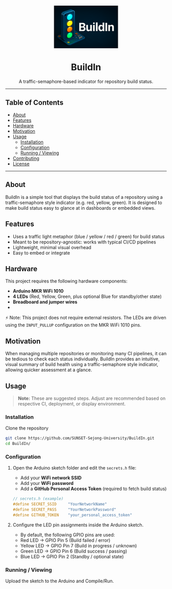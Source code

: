 <p align="center">
  <img src="docs/logo.png" alt="BuildIn Logo" width="200"/>
</p>

<h1 align="center">BuildIn</h1>

<p align="center">
  A traffic-semaphore-based indicator for repository build status.
</p>

---

## Table of Contents

- [About](#about)  
- [Features](#features)
- [Hardware](#hardware)
- [Motivation](#motivation)  
- [Usage](#usage)  
  - [Installation](#installation)  
  - [Configuration](#configuration)  
  - [Running / Viewing](#running--viewing)  
- [Contributing](#contributing)  
- [License](#license)  

---

## About

BuildIn is a simple tool that displays the build status of a repository using a traffic-semaphore style indicator (e.g. red, yellow, green). It is designed to make build status easy to glance at in dashboards or embedded views.


## Features

- Uses a traffic light metaphor (blue / yellow / red / green) for build status  
- Meant to be repository-agnostic: works with typical CI/CD pipelines  
- Lightweight, minimal visual overhead  
- Easy to embed or integrate  

## Hardware 
This project requires the following hardware components:

- **Arduino MKR WiFi 1010**  
- **4 LEDs** (Red, Yellow, Green, plus optional Blue for standby/other state)  
- **Breadboard and jumper wires**
- 
⚡ Note: This project does not require external resistors. The LEDs are driven using the `INPUT_PULLUP` configuration on the MKR WiFi 1010 pins.

## Motivation

When managing multiple repositories or monitoring many CI pipelines, it can be tedious to check each status individually. BuildIn provides an intuitive, visual summary of build health using a traffic-semaphore style indicator, allowing quicker assessment at a glance.


## Usage

> **Note:** These are suggested steps. Adjust are recommended based on respective CI, deployment, or display environment.

### Installation

Clone the repository  
   ```bash
   git clone https://github.com/SUNSET-Sejong-University/BuildIn.git
   cd BuildIn/
   ```
### Configuration

1. Open the Arduino sketch folder and edit the `secrets.h` file:  
   - Add your **WiFi network SSID**  
   - Add your **WiFi password**  
   - Add a **GitHub Personal Access Token** (required to fetch build status)  

   ```cpp
   // secrets.h (example)
   #define SECRET_SSID     "YourNetworkName"
   #define SECRET_PASS     "YourNetworkPassword"
   #define GITHUB_TOKEN    "your_personal_access_token"
    ```
2. Configure the LED pin assignments inside the Arduino sketch.
   - By default, the following GPIO pins are used:
    - Red LED → GPIO Pin 5 (Build failed / error)
    - Yellow LED → GPIO Pin 7 (Build in progress / unknown)
    - Green LED → GPIO Pin 6 (Build success / passing)
    - Blue LED → GPIO Pin 2 (Standby / optional state)


### Running / Viewing

Upload the sketch to the Arduino and Compile/Run.
